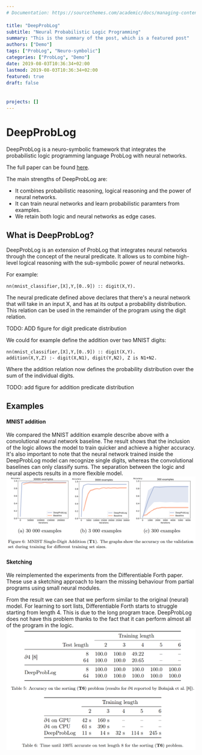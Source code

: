 ```yaml
---
# Documentation: https://sourcethemes.com/academic/docs/managing-content/

title: "DeepProbLog"
subtitle: "Neural Probabilistic Logic Programming"
summary: "This is the summary of the post, which is a featured post"
authors: ["Demo"]
tags: ["ProbLog", "Neuro-symbolic"]
categories: ["ProbLog", "Demo"]
date: 2019-08-03T10:36:34+02:00
lastmod: 2019-08-03T10:36:34+02:00
featured: true
draft: false


projects: []
---
```


# DeepProbLog

DeepProbLog is a neuro-symbolic framework that integrates the probabilistic logic programming language ProbLog with neural networks.

The full paper can be found [here](https://arxiv.org/abs/1907.08194).

The main strengths of DeepProbLog are:

- It combines probabilistic reasoning, logical reasoning and the power of neural networks.
- It can train neural networks and learn probabilistic paramters from examples.
- We retain both logic and neural networks as edge cases.

## What is DeepProbLog?

DeepProbLog is an extension of ProbLog that integrates neural networks through the concept of the neural predicate. It allows us to combine high-level logical reasoning with the sub-symbolic power of neural networks.

For example:
```
nn(mnist_classifier,[X],Y,[0..9]) :: digit(X,Y).
```

The neural predicate defined above declares that there's a neural network that will take in an input X, and has at its output a probability distribution. This relation can be used in the remainder of the program using the digit relation.

TODO: ADD figure for digit predicate distribution

We could for example define the addition over two MNIST digits:
```
nn(mnist_classifier,[X],Y,[0..9]) :: digit(X,Y).
addition(X,Y,Z) :- digit(X,N1), digit(Y,N2), Z is N1+N2.
```
Where the addition relation now defines the probability distribution over the sum of the individual digits.

TODO: add figure for addition predicate distribution

## Examples

#### MNIST addition

We compared the MNIST addition example describe above with a convolutional neural network baseline.
The result shows that the inclusion of the logic allows the model to train quicker and achieve a higher accuracy. It's also important to note that the neural network trained inside the DeepProbLog model can recognize single digits, whereas the convolutional baselines can only classify sums. The separation between the logic and neural aspects results in a more flexible model.
![MNISTS result](mnist.png)

#### Sketching

We reimplemented the experiments from the Differentiable Forth paper. These use a sketching approach to learn the missing behaviour from partial programs using small neural modules.

From the result we can see that we perform similar to the original (neural) model. For learning to sort lists, Differentiable Forth starts to struggle starting from length 4. This is due to the long program trace. DeepProbLog does not have this problem thanks to the fact that it can perform almost all of the program in the logic.
![Differentiable Forth result](d4.png)
